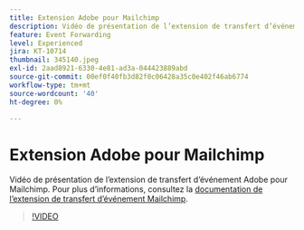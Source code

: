 ```yaml
---
title: Extension Adobe pour Mailchimp
description: Vidéo de présentation de l’extension de transfert d’événement Adobe pour Mailchimp.
feature: Event Forwarding
level: Experienced
jira: KT-10714
thumbnail: 345140.jpeg
exl-id: 2aad8921-6330-4e81-ad3a-044423889abd
source-git-commit: 00ef0f40fb3d82f0c06428a35c0e402f46ab6774
workflow-type: tm+mt
source-wordcount: '40'
ht-degree: 0%

---
```


# Extension Adobe pour Mailchimp

Vidéo de présentation de l’extension de transfert d’événement Adobe pour Mailchimp. Pour plus d’informations, consultez la [documentation de l’extension de transfert d’événement Mailchimp](https://experienceleague.adobe.com/docs/experience-platform/tags/extensions/adobe/mailchimp-edge/overview.html).

>[!VIDEO](https://video.tv.adobe.com/v/345140/?learn=on)
